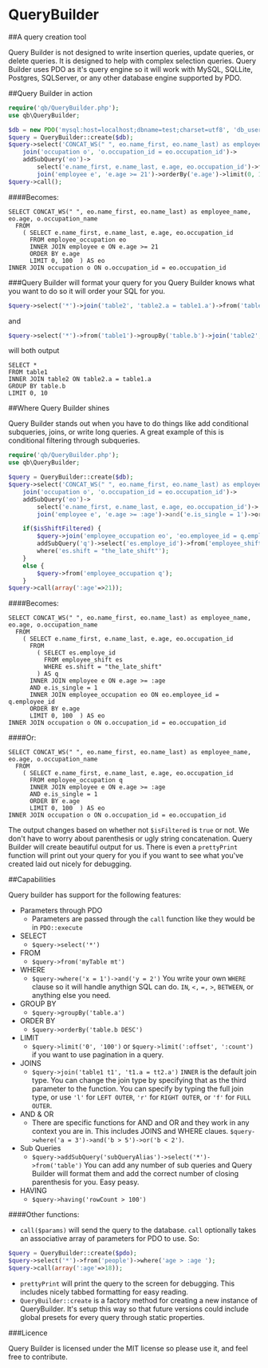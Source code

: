 QueryBuilder
============

##A query creation tool

Query Builder is not designed to write insertion queries, update queries, or delete queries. It is designed to help with complex selection queries.
Query Builder uses PDO as it's query engine so it will work with MySQL, SQLLite, Postgres, SQLServer, or any other database engine supported by PDO.

##Query Builder in action

```php
require('qb/QueryBuilder.php');
use qb\QueryBuilder;

$db = new PDO('mysql:host=localhost;dbname=test;charset=utf8', 'db_user', 'db_pass');
$query = QueryBuilder::create($db);
$query->select('CONCAT_WS(" ", eo.name_first, eo.name_last) as employee_name, eo.age, o.occupation_name')->
	join('occupation o', 'o.occupation_id = eo.occupation_id')->
	addSubQuery('eo')->
		select('e.name_first, e.name_last, e.age, eo.occupation_id')->from('employee_occupation')->
		join('employee e', 'e.age >= 21')->orderBy('e.age')->limit(0, 100);
$query->call();
```

####Becomes:

```mysql
SELECT CONCAT_WS(" ", eo.name_first, eo.name_last) as employee_name, eo.age, o.occupation_name 
  FROM 
	( SELECT e.name_first, e.name_last, e.age, eo.occupation_id 
	  FROM employee_occupation eo 
	  INNER JOIN employee e ON e.age >= 21
	  ORDER BY e.age 
	  LIMIT 0, 100	) AS eo 
INNER JOIN occupation o ON o.occupation_id = eo.occupation_id
```

###Query Builder will format your query for you
Query Builder knows what you want to do so it will order your SQL for you.

```php
$query->select('*')->join('table2', 'table2.a = table1.a')->from('table1')->limit('0', '10')->groupBy('table.b');
```
and 
```php
$query->select('*')->from('table1')->groupBy('table.b')->join('table2', 'table2.a = table1.a')->limit('0', '10');
```
will both output

```mysql
SELECT * 
FROM table1 
INNER JOIN table2 ON table2.a = table1.a
GROUP BY table.b 
LIMIT 0, 10
```

##Where Query Builder shines

Query Builder stands out when you have to do things like add conditional subqueries, joins, or write long queries. A great example of this is conditional filtering through subqueries.

```php
require('qb/QueryBuilder.php');
use qb\QueryBuilder;

$query = QueryBuilder::create($db);
$query->select('CONCAT_WS(" ", eo.name_first, eo.name_last) as employee_name, eo.age, o.occupation_name')->
 	join('occupation o', 'o.occupation_id = eo.occupation_id')->
 	addSubQuery('eo')->
 		select('e.name_first, e.name_last, e.age, eo.occupation_id')->
 		join('employee e', 'e.age >= :age')->and('e.is_single = 1')->orderBy('e.age')->limit(0, 100);

 	if($isShiftFiltered) {
 		$query->join('employee_occupation eo', 'eo.employee_id = q.employee_id')->
 		addSubQuery('q')->select('es.employe_id')->from('employee_shift es')->
 		where('es.shift = "the_late_shift"');
 	}
 	else {
 		$query->from('employee_occupation q');
 	}
$query->call(array(':age'=>21));
```

####Becomes:

```mysql
SELECT CONCAT_WS(" ", eo.name_first, eo.name_last) as employee_name, eo.age, o.occupation_name 
  FROM 
	( SELECT e.name_first, e.name_last, e.age, eo.occupation_id 
	  FROM 
		( SELECT es.employe_id 
		  FROM employee_shift es 
		  WHERE es.shift = "the_late_shift" 
		) AS q 
	  INNER JOIN employee e ON e.age >= :age
	  AND e.is_single = 1
	  INNER JOIN employee_occupation eo ON eo.employee_id = q.employee_id
	  ORDER BY e.age 
	  LIMIT 0, 100	) AS eo 
INNER JOIN occupation o ON o.occupation_id = eo.occupation_id
```
####Or:

```mysql
SELECT CONCAT_WS(" ", eo.name_first, eo.name_last) as employee_name, eo.age, o.occupation_name 
  FROM 
	( SELECT e.name_first, e.name_last, e.age, eo.occupation_id 
	  FROM employee_occupation q 
	  INNER JOIN employee e ON e.age >= :age
	  AND e.is_single = 1
	  ORDER BY e.age 
	  LIMIT 0, 100	) AS eo 
INNER JOIN occupation o ON o.occupation_id = eo.occupation_id
```

The output changes based on whether not `$isFiltered` is `true` or not. We don't have to worry about parenthesis or ugly string concatenation. Query Builder will create beautiful output for us. There is even a `prettyPrint` function will print out your query for you if you want to see what you've created laid out nicely for debugging.

##Capabilities

Query builder has support for the following features:

* Parameters through PDO
    * Parameters are passed through the `call` function like they would be in `PDO::execute`
* SELECT
    * `$query->select('*')`
* FROM
	* `$query->from('myTable mt')`
* WHERE
	* `$query->where('x = 1')->and('y = 2')` You write your own `WHERE` clause so it will handle anythign SQL can do.  `IN`, `<,` `=,` `>`, `BETWEEN`, or anything else you need.
* GROUP BY
	* `$query->groupBy('table.a')`
* ORDER BY
	* `$query->orderBy('table.b DESC')`
* LIMIT
	* `$query->limit('0', '100')` or `$query->limit(':offset', ':count')` if you want to use pagination in a query.
* JOINS
	* `$query->join('table1 t1', 't1.a = tt2.a')` `INNER` is the default join type.  You can change the join type by specifying that as the third parameter to the function.  You can specify by typing the full join type, or use `'l'` for `LEFT OUTER`, `'r'` for `RIGHT OUTER`, or `'f'` for `FULL OUTER`.
* AND & OR
	* There are specific functions for AND and OR and they work in any context you are in.  This includes JOINS and WHERE claues. `$query->where('a = 3')->and('b > 5')->or('b < 2')`.
* Sub Queries
	* `$query->addSubQuery('subQueryAlias')->select('*')->from('table')` You can add any number of sub queries and Query Builder will format them and add the correct number of closing parenthesis for you.  Easy peasy.
* HAVING
	* `$query->having('rowCount > 100')`

####Other functions:

* `call($params)` will send the query to the database.  `call` optionally takes an associative array of parameters for PDO to use. So: 

```php
$query = QueryBuilder::create($pdo);
$query->select('*')->from('people')->where('age > :age ');
$query->call(array(':age'=>18));
```
* `prettyPrint` will print the query to the screen for debugging.  This includes nicely tabbed formatting for easy reading.
* `QueryBuilder::create` is a factory method for creating a new instance of QueryBuilder.  It's setup this way so that future versions could include global presets for every query through static properties.

###Licence

Query Builder is licensed under the MIT license so please use it, and feel free to contribute.